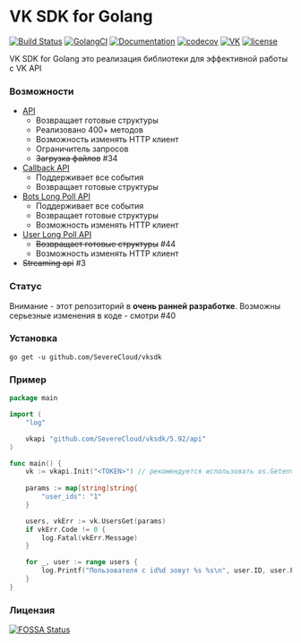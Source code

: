 # VK SDK for Golang

[![Build Status](https://travis-ci.com/SevereCloud/vksdk.svg?branch=master)](https://travis-ci.com/SevereCloud/vksdk)
[![GolangCI](https://golangci.com/badges/github.com/SevereCloud/vksdk.svg)](https://golangci.com/r/github.com/SevereCloud/vksdk)
[![Documentation](https://godoc.org/github.com/SevereCloud/vksdk?status.svg)](http://godoc.org/github.com/SevereCloud/vksdk)
[![codecov](https://codecov.io/gh/SevereCloud/vksdk/branch/master/graph/badge.svg)](https://codecov.io/gh/SevereCloud/vksdk)
[![VK](https://img.shields.io/badge/chat-%234a76a8.svg?logo=VK&logoColor=white)](https://vk.me/join/AJQ1d6Or8Q00Y_CSOESfbqGt)
[![license](https://img.shields.io/github/license/SevereCloud/vksdk.svg?maxAge=2592000)](https://github.com/SevereCloud/vksdk/blob/master/LICENSE)

VK SDK for Golang это реализация библиотеки для эффективной работы с VK API

### Возможности

- [API](https://github.com/SevereCloud/vksdk/tree/master/5.92/api#api)
  - Возвращает готовые структуры
  - Реализовано 400+ методов
  - Возможность изменять HTTP клиент
  - Ограничитель запросов
  - ~~Загрузка файлов~~ #34
- [Callback API](https://github.com/SevereCloud/vksdk/tree/master/5.92/callback#callback-api)
  - Поддерживает все события
  - Возвращает готовые структуры
- [Bots Long Poll API](https://github.com/SevereCloud/vksdk/tree/master/5.92/longpoll-bot#bots-long-poll-api)
  - Поддерживает все события
  - Возвращает готовые структуры
  - Возможность изменять HTTP клиент
- [User Long Poll API](https://github.com/SevereCloud/vksdk/tree/master/5.92/longpoll-user#user-long-poll-api)
  - ~~Возвращает готовые структуры~~ #44
  - Возможность изменять HTTP клиент
- ~~Streaming api~~ #3

### Статус

Внимание - этот репозиторий в **очень ранней разработке**. Возможны серьезные изменения в коде - cмотри #40

### Установка

```shell
go get -u github.com/SevereCloud/vksdk
```

### Пример

```go
package main

import (
	"log"

	vkapi "github.com/SevereCloud/vksdk/5.92/api"
)

func main() {
    vk := vkapi.Init("<TOKEN>") // рекомендуется использовать os.Getenv("TOKEN")
    
    params := map[string]string{
		"user_ids": "1"
	}

	users, vkErr := vk.UsersGet(params)
	if vkErr.Code != 0 {
		log.Fatal(vkErr.Message)
	}

	for _, user := range users {
		log.Printf("Пользователя с id%d зовут %s %s\n", user.ID, user.FirstName, user.LastName)
	}
}
```

### Лицензия

[![FOSSA Status](https://app.fossa.io/api/projects/git%2Bgithub.com%2FSevereCloud%2Fvksdk.svg?type=large)](https://app.fossa.io/projects/git%2Bgithub.com%2FSevereCloud%2Fvksdk?ref=badge_large)